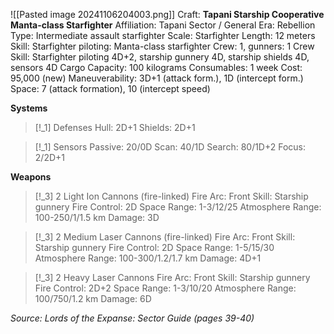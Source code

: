 ![[Pasted image 20241106204003.png]]
Craft: **Tapani Starship Cooperative Manta-class Starfighter**
Affiliation: Tapani Sector / General
Era: Rebellion
Type: Intermediate assault starfighter
Scale: Starfighter
Length: 12 meters
Skill: Starfighter piloting: Manta-class starfighter
Crew: 1, gunners: 1
Crew Skill: Starfighter piloting 4D+2, starship gunnery 4D,
starship shields 4D, sensors 4D
Cargo Capacity: 100 kilograms
Consumables: 1 week
Cost: 95,000 (new)
Maneuverability: 3D+1 (attack form.), 1D (intercept form.)
Space: 7 (attack formation), 10 (intercept speed)

**Systems**
> [!_1] Defenses
> Hull: 2D+1
> Shields: 2D+1

> [!_1] Sensors
> Passive: 20/0D
> Scan: 40/1D
> Search: 80/1D+2
> Focus: 2/2D+1

**Weapons**
> [!_3] 2 Light Ion Cannons (fire-linked)
> Fire Arc: Front
> Skill: Starship gunnery
> Fire Control: 2D
> Space Range: 1-3/12/25
> Atmosphere Range: 100-250/1/1.5 km
> Damage: 3D

> [!_3] 2 Medium Laser Cannons (fire-linked)
> Fire Arc: Front
> Skill: Starship gunnery
> Fire Control: 2D
> Space Range: 1-5/15/30
> Atmosphere Range: 100-300/1.2/1.7 km
> Damage: 4D+1

> [!_3] 2 Heavy Laser Cannons
> Fire Arc: Front
> Skill: Starship gunnery
> Fire Control: 2D+2
> Space Range: 1-3/10/20
> Atmosphere Range: 100/750/1.2 km
> Damage: 6D



*Source: Lords of the Expanse: Sector Guide (pages 39-40)*